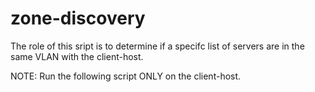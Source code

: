 # zone-discovery

The role of this sript is to determine if a specifc list of servers are in the same VLAN with the client-host.

NOTE: Run the following script ONLY on the client-host.

